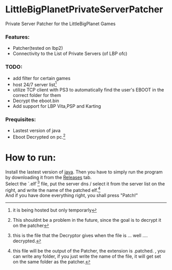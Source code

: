 # LittleBigPlanetPrivateServerPatcher
Private Server Patcher for the LittleBigPlanet Games


### Features:

- Patcher(tested on lbp2)<br />
- Connectivity to the List of Private Servers (of LBP ofc)<br />


### TODO:
- add filter for certain games<br />
- host 24/7 server list[^2]<br />
- utilize TCP client with PS3 to automatically find the user's EBOOT in the correct folder for them
- Decrypt the eboot.bin
- Add support for LBP Vita,PSP and Karting  


[^2]: it is being hosted but only temporarly


### Prequisites:
- Lastest version of java
- Eboot Decrypted on pc.[^3]

[^3]:This shouldnt be a problem in the future, since the goal is to decrypt it on the patcher


# How to run:
Install the lastest version of [java](https://www.java.com/en/download/ie_manual.jsp).
Then you have to simply run the program by downloading it from the [Releases](https://github.com/SyngletOxygen/LittleBigPlanetPrivateServerPatcher/releases) tab. <br />
Select the ´.elf´[^4] file, put the server dns / select it from the server list on the right, and write the name of the patched elf.[^5]<br />
And if you have done everything right, you shall press "Patch!"

[^4]:this is the file that the Decryptor gives when the file is ... well .... decrypted.
[^5]:this file will be the output of the Patcher, the extension is <FILENAME>.patched. , you can write any folder, if you just write the name of the file, it will get set on the same folder as the patcher.

